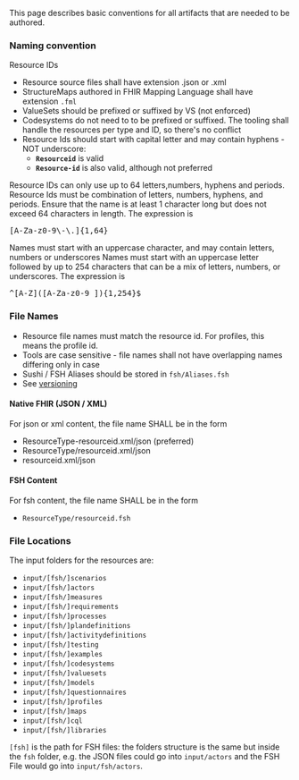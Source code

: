 This page describes basic conventions for all artifacts that are needed to be authored.

### Naming convention

Resource IDs
* Resource source files shall have extension .json or .xml
* StructureMaps authored in FHIR Mapping Language shall have extension `.fml` 
* ValueSets should be prefixed or suffixed by VS (not enforced)
* Codesystems do not need to to be prefixed or suffixed. The tooling shall handle the resources per type and ID, so there's no conflict
* Resource Ids should start with capital letter and may contain hyphens - NOT underscore: 
  * **`Resourceid`** is valid
  * **`Resource-id`** is also valid, although not preferred


<div class="info-box must">
  <span class="info-title">Resource IDs can only use up to 64 letters,numbers, hyphens and periods.</span>
    Resource Ids must be combination of letters, numbers, hyphens, and periods. Ensure that the name is at least 1 character long but does not exceed 64 characters in length. The expression is <pre>[A-Za-z0-9\-\.]{1,64}</pre>
</div>

<div class="info-box must">
  <span class="info-title">Names must start with an uppercase character, and may contain letters, numbers or underscores</span>
    Names must start with an uppercase letter followed by up to 254 characters that can be a mix of letters, numbers, or underscores. The expression is <pre>^[A-Z]([A-Za-z0-9_]){1,254}$</pre>
</div>

### File Names

* Resource file names must match the resource id. For profiles, this means the profile id.
* Tools are case sensitive - file names shall not have overlapping names differing only in case
* Sushi / FSH Aliases should be stored in `fsh/Aliases.fsh`
* See [versioning](versioning.html)

#### Native FHIR (JSON / XML) 
For json or xml content, the file name SHALL be in the form
* ResourceType-resourceid.xml/json (preferred)
* ResourceType/resourceid.xml/json
* resourceid.xml/json

#### FSH Content
For fsh content, the file name SHALL be in the form
* `ResourceType/resourceid.fsh`


### File Locations

The input folders for the resources are:
* `input/[fsh/]scenarios`
* `input/[fsh/]actors`
* `input/[fsh/]measures`
* `input/[fsh/]requirements`
* `input/[fsh/]processes`
* `input/[fsh/]plandefinitions`
* `input/[fsh/]activitydefinitions`
* `input/[fsh/]testing`
* `input/[fsh/]examples`
* `input/[fsh/]codesystems`
* `input/[fsh/]valuesets`
* `input/[fsh/]models`
* `input/[fsh/]questionnaires`
* `input/[fsh/]profiles`
* `input/[fsh/]maps`
* `input/[fsh/]cql`
* `input/[fsh/]libraries`

`[fsh]` is the path for FSH files: the folders structure is the same but inside the `fsh` folder, e.g. the JSON files could go into `input/actors` and the FSH File would go into `input/fsh/actors`.










